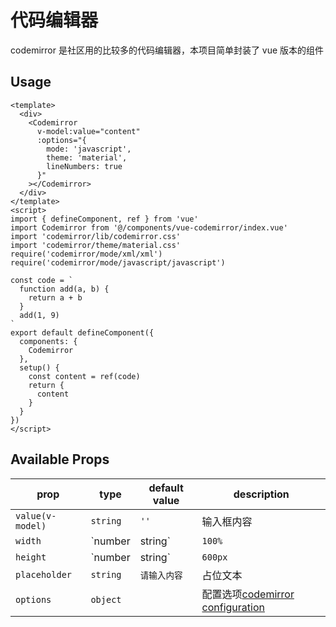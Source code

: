 # 代码编辑器
codemirror 是社区用的比较多的代码编辑器，本项目简单封装了 vue 版本的组件

## Usage
```vue
<template>
  <div>
    <Codemirror
      v-model:value="content"
      :options="{
        mode: 'javascript',
        theme: 'material',
        lineNumbers: true
      }"
    ></Codemirror>
  </div>
</template>
<script>
import { defineComponent, ref } from 'vue'
import Codemirror from '@/components/vue-codemirror/index.vue'
import 'codemirror/lib/codemirror.css'
import 'codemirror/theme/material.css'
require('codemirror/mode/xml/xml')
require('codemirror/mode/javascript/javascript')

const code = `
  function add(a, b) {
    return a + b
  }
  add(1, 9)
`
export default defineComponent({
  components: {
    Codemirror
  },
  setup() {
    const content = ref(code)
    return {
      content
    }
  }
})
</script>
```

## Available Props
prop                | type                 | default value   | description
--------------------|----------------------|-----------------|--------------
`value(v-model)`    | `string`             | `''`                | 输入框内容
`width`       | `number|string`             | `100%`                | 编辑器高度
`height`       | `number|string`             | `600px`                | 编辑器高度
`placeholder`           | `string`            | `请输入内容`          | 占位文本
`options`            | `object`             |          | 配置选项[codemirror configuration](https://codemirror.net/doc/manual.html#config)